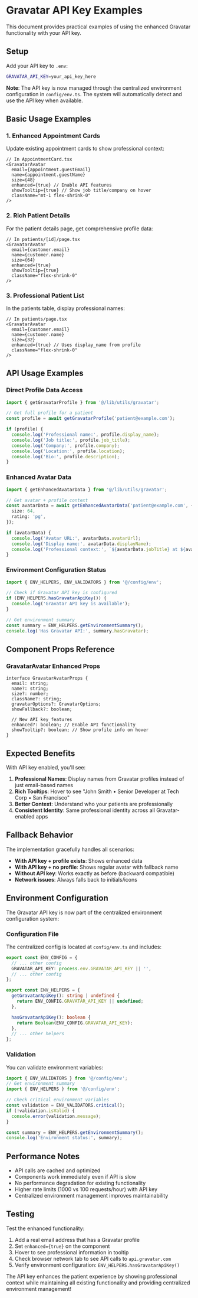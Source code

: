 # Gravatar API Key Examples

This document provides practical examples of using the enhanced Gravatar functionality with your API key.

## Setup

Add your API key to `.env`:

```bash
GRAVATAR_API_KEY=your_api_key_here
```

**Note**: The API key is now managed through the centralized environment configuration in `config/env.ts`. The system will automatically detect and use the API key when available.

## Basic Usage Examples

### 1. Enhanced Appointment Cards

Update existing appointment cards to show professional context:

```tsx
// In AppointmentCard.tsx
<GravatarAvatar
  email={appointment.guestEmail}
  name={appointment.guestName}
  size={48}
  enhanced={true} // Enable API features
  showTooltip={true} // Show job title/company on hover
  className="mt-1 flex-shrink-0"
/>
```

### 2. Rich Patient Details

For the patient details page, get comprehensive profile data:

```tsx
// In patients/[id]/page.tsx
<GravatarAvatar
  email={customer.email}
  name={customer.name}
  size={64}
  enhanced={true}
  showTooltip={true}
  className="flex-shrink-0"
/>
```

### 3. Professional Patient List

In the patients table, display professional names:

```tsx
// In patients/page.tsx
<GravatarAvatar
  email={customer.email}
  name={customer.name}
  size={32}
  enhanced={true} // Uses display_name from profile
  className="flex-shrink-0"
/>
```

## API Usage Examples

### Direct Profile Data Access

```typescript
import { getGravatarProfile } from '@/lib/utils/gravatar';

// Get full profile for a patient
const profile = await getGravatarProfile('patient@example.com');

if (profile) {
  console.log('Professional name:', profile.display_name);
  console.log('Job title:', profile.job_title);
  console.log('Company:', profile.company);
  console.log('Location:', profile.location);
  console.log('Bio:', profile.description);
}
```

### Enhanced Avatar Data

```typescript
import { getEnhancedAvatarData } from '@/lib/utils/gravatar';

// Get avatar + profile context
const avatarData = await getEnhancedAvatarData('patient@example.com', {
  size: 64,
  rating: 'pg',
});

if (avatarData) {
  console.log('Avatar URL:', avatarData.avatarUrl);
  console.log('Display name:', avatarData.displayName);
  console.log('Professional context:', `${avatarData.jobTitle} at ${avatarData.company}`);
}
```

### Environment Configuration Status

```typescript
import { ENV_HELPERS, ENV_VALIDATORS } from '@/config/env';

// Check if Gravatar API key is configured
if (ENV_HELPERS.hasGravatarApiKey()) {
  console.log('Gravatar API key is available');
}

// Get environment summary
const summary = ENV_HELPERS.getEnvironmentSummary();
console.log('Has Gravatar API:', summary.hasGravatar);
```

## Component Props Reference

### GravatarAvatar Enhanced Props

```tsx
interface GravatarAvatarProps {
  email: string;
  name?: string;
  size?: number;
  className?: string;
  gravatarOptions?: GravatarOptions;
  showFallback?: boolean;

  // New API key features
  enhanced?: boolean; // Enable API functionality
  showTooltip?: boolean; // Show profile info on hover
}
```

## Expected Benefits

With API key enabled, you'll see:

1. **Professional Names**: Display names from Gravatar profiles instead of just email-based names
2. **Rich Tooltips**: Hover to see "John Smith • Senior Developer at Tech Corp • San Francisco"
3. **Better Context**: Understand who your patients are professionally
4. **Consistent Identity**: Same professional identity across all Gravatar-enabled apps

## Fallback Behavior

The implementation gracefully handles all scenarios:

- **With API key + profile exists**: Shows enhanced data
- **With API key + no profile**: Shows regular avatar with fallback name
- **Without API key**: Works exactly as before (backward compatible)
- **Network issues**: Always falls back to initials/icons

## Environment Configuration

The Gravatar API key is now part of the centralized environment configuration system:

### Configuration File

The centralized config is located at `config/env.ts` and includes:

```typescript
export const ENV_CONFIG = {
  // ... other config
  GRAVATAR_API_KEY: process.env.GRAVATAR_API_KEY || '',
  // ... other config
};

export const ENV_HELPERS = {
  getGravatarApiKey(): string | undefined {
    return ENV_CONFIG.GRAVATAR_API_KEY || undefined;
  },

  hasGravatarApiKey(): boolean {
    return Boolean(ENV_CONFIG.GRAVATAR_API_KEY);
  },
  // ... other helpers
};
```

### Validation

You can validate environment variables:

```typescript
import { ENV_VALIDATORS } from '@/config/env';
// Get environment summary
import { ENV_HELPERS } from '@/config/env';

// Check critical environment variables
const validation = ENV_VALIDATORS.critical();
if (!validation.isValid) {
  console.error(validation.message);
}

const summary = ENV_HELPERS.getEnvironmentSummary();
console.log('Environment status:', summary);
```

## Performance Notes

- API calls are cached and optimized
- Components work immediately even if API is slow
- No performance degradation for existing functionality
- Higher rate limits (1000 vs 100 requests/hour) with API key
- Centralized environment management improves maintainability

## Testing

Test the enhanced functionality:

1. Add a real email address that has a Gravatar profile
2. Set `enhanced={true}` on the component
3. Hover to see professional information in tooltip
4. Check browser network tab to see API calls to `api.gravatar.com`
5. Verify environment configuration: `ENV_HELPERS.hasGravatarApiKey()`

The API key enhances the patient experience by showing professional context while maintaining all existing functionality and providing centralized environment management!
